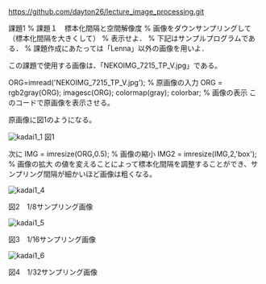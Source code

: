 https://github.com/dayton26/lecture_image_processing.git

課題1
% 課題１　標本化間隔と空間解像度
% 画像をダウンサンプリングして（標本化間隔を大きくして）
% 表示せよ．
% 下記はサンプルプログラムである．
% 課題作成にあたっては「Lenna」以外の画像を用いよ．

この課題で使用する画像は、「NEKOIMG_7215_TP_V.jpg」である。

ORG=imread('NEKOIMG_7215_TP_V.jpg'); % 原画像の入力
ORG = rgb2gray(ORG);
imagesc(ORG); colormap(gray); colorbar; % 画像の表示
このコードで原画像を表示させる。

原画像に図1のようになる。

![kadai1_1](https://user-images.githubusercontent.com/28531844/28501269-7538354c-7013-11e7-9e75-d190c64a9362.png)
図1


次に
IMG = imresize(ORG,0.5); % 画像の縮小
IMG2 = imresize(IMG,2,'box'); % 画像の拡大
の値を変えることによって標本化間隔を調整することができ、サンプリング間隔が細かいほど画像は粗くなる。

![kadai1_4](https://user-images.githubusercontent.com/28531844/28501329-a66eba9a-7014-11e7-95c1-f5d6cb14cd8a.png)

図2　1/8サンプリング画像

![kadai1_5](https://user-images.githubusercontent.com/28531844/28501337-d57046d8-7014-11e7-8293-8c8a02d6b650.png)

図3　1/16サンプリング画像

![kadai1_6](https://user-images.githubusercontent.com/28531844/28501339-eba4b1b4-7014-11e7-8b2e-b95965f936e3.png)

図4　1/32サンプリング画像
